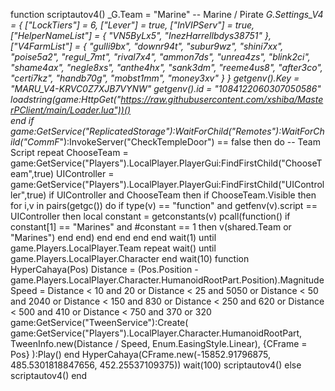 
function scriptautov4()
    _G.Team = "Marine" -- Marine / Pirate
    _G.Settings_V4 = {
        ["LockTiers"] = 6, 
        ["Lever"] = true, 
        ["InVIPServ"] = true, 
        ["HelperNameList"] = { 
            "VN5ByLx5",
            "InezHarrellbdys38751"
        },
        ["V4FarmList"] = { 
            "gulli9bx",
            "downr94t",
            "subur9wz",
            "shini7xx",
            "poise5a2",
            "regul_7mt",
            "rival7x4",
            "ammon7ds",
            "unrea4zs",
            "blink2ci",
            "shame4ax",
            "negle8xs",
            "anthe4hx",
            "sank3dm",
            "reeme4us8",
            "after3co",
            "certi7kz",
            "handb70g",
            "mobst1mm",
            "money3xv"
        }
    }
    getgenv().Key = "MARU_V4-KRVC0Z7XJB7VYNW"
    getgenv().id = "1084122060307050586"
    loadstring(game:HttpGet("https://raw.githubusercontent.com/xshiba/MasterPClient/main/Loader.lua"))()  
end
if game:GetService("ReplicatedStorage"):WaitForChild("Remotes"):WaitForChild("CommF_"):InvokeServer("CheckTempleDoor") == false then
    do -- Team Script
        repeat 
            ChooseTeam = game:GetService("Players").LocalPlayer.PlayerGui:FindFirstChild("ChooseTeam",true)
            UIController = game:GetService("Players").LocalPlayer.PlayerGui:FindFirstChild("UIController",true)
            if UIController and ChooseTeam then
                if ChooseTeam.Visible then
                    for i,v in pairs(getgc()) do
                        if type(v) == "function" and getfenv(v).script == UIController then
                            local constant = getconstants(v)
                            pcall(function()
                                if constant[1] == "Marines" and #constant == 1 then
                                    v(shared.Team or "Marines")
                                end
                            end)
                        end
                    end
                end
            end
            wait(1)
        until game.Players.LocalPlayer.Team
        repeat wait() until game.Players.LocalPlayer.Character
    end
    wait(10)
    function HyperCahaya(Pos)
        Distance = (Pos.Position - game.Players.LocalPlayer.Character.HumanoidRootPart.Position).Magnitude 
        Speed = Distance < 10 and 20 or Distance < 25 and 5050 or Distance < 50 and 2040 or Distance < 150 and 830 or Distance < 250 and 620 or Distance < 500 and 410 or Distance < 750 and 370 or 320 
        game:GetService("TweenService"):Create(
            game:GetService("Players").LocalPlayer.Character.HumanoidRootPart, 
            TweenInfo.new(Distance / Speed, Enum.EasingStyle.Linear), 
            {CFrame = Pos}
        ):Play() 
    end 
    HyperCahaya(CFrame.new(-15852.91796875, 485.5301818847656, 452.25537109375))
    wait(100)
    scriptautov4()
else
    scriptautov4()
end
